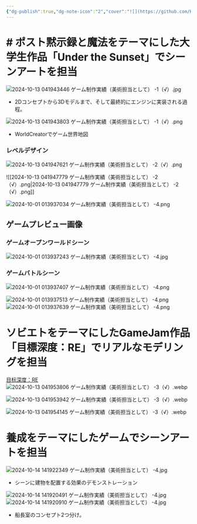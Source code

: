 ```yaml
---
{"dg-publish":true,"dg-note-icon":"2","cover":"![](https://github.com/Kairitsuhou/ImageHost/blob/main/Publish%20%E3%80%8AUnder%20the%20Sunset%E3%80%8B.png?raw=true)","description":"/","tags":["project"],"platform":"Unity,Unreal,Blenderなど","permalink":"/900.Publish/ゲーム制作実績（美術担当として）/","dgPassFrontmatter":true,"noteIcon":"2"}
---
```


# # ポスト黙示録と魔法をテーマにした大学生作品「Under the Sunset」でシーンアートを担当
![2024-10-13 041943446 ゲーム制作実績（美術担当として） -1（√）.jpg](/img/user/700.Attachment/2024-10-13%20041943446%20%E3%82%B2%E3%83%BC%E3%83%A0%E5%88%B6%E4%BD%9C%E5%AE%9F%E7%B8%BE%EF%BC%88%E7%BE%8E%E8%A1%93%E6%8B%85%E5%BD%93%E3%81%A8%E3%81%97%E3%81%A6%EF%BC%89%20-1%EF%BC%88%E2%88%9A%EF%BC%89.jpg)
- 2Dコンセプトから3Dモデルまで、そして最終的にエンジンに実装される過程。

![2024-10-13 041943803 ゲーム制作実績（美術担当として） -1（√）.png](/img/user/700.Attachment/2024-10-13%20041943803%20%E3%82%B2%E3%83%BC%E3%83%A0%E5%88%B6%E4%BD%9C%E5%AE%9F%E7%B8%BE%EF%BC%88%E7%BE%8E%E8%A1%93%E6%8B%85%E5%BD%93%E3%81%A8%E3%81%97%E3%81%A6%EF%BC%89%20-1%EF%BC%88%E2%88%9A%EF%BC%89.png)
- WorldCreatorでゲーム世界地図

### レベルデザイン
![2024-10-13 041947621 ゲーム制作実績（美術担当として） -2（√）.png](/img/user/700.Attachment/2024-10-13%20041947621%20%E3%82%B2%E3%83%BC%E3%83%A0%E5%88%B6%E4%BD%9C%E5%AE%9F%E7%B8%BE%EF%BC%88%E7%BE%8E%E8%A1%93%E6%8B%85%E5%BD%93%E3%81%A8%E3%81%97%E3%81%A6%EF%BC%89%20-2%EF%BC%88%E2%88%9A%EF%BC%89.png)

![[2024-10-13 041947779 ゲーム制作実績（美術担当として） -2（√）.png\|2024-10-13 041947779 ゲーム制作実績（美術担当として） -2（√）.png]]

![2024-10-01 013937034 ゲーム制作実績（美術担当として） -4.png](/img/user/700.Attachment/2024-10-01%20013937034%20%E3%82%B2%E3%83%BC%E3%83%A0%E5%88%B6%E4%BD%9C%E5%AE%9F%E7%B8%BE%EF%BC%88%E7%BE%8E%E8%A1%93%E6%8B%85%E5%BD%93%E3%81%A8%E3%81%97%E3%81%A6%EF%BC%89%20-4.png)

## ゲームプレビュー画像
### ゲームオープンワールドシーン
![2024-10-01 013937243 ゲーム制作実績（美術担当として） -4.jpg](/img/user/700.Attachment/2024-10-01%20013937243%20%E3%82%B2%E3%83%BC%E3%83%A0%E5%88%B6%E4%BD%9C%E5%AE%9F%E7%B8%BE%EF%BC%88%E7%BE%8E%E8%A1%93%E6%8B%85%E5%BD%93%E3%81%A8%E3%81%97%E3%81%A6%EF%BC%89%20-4.jpg)

### ゲームバトルシーン
![2024-10-01 013937407 ゲーム制作実績（美術担当として） -4.png](/img/user/700.Attachment/2024-10-01%20013937407%20%E3%82%B2%E3%83%BC%E3%83%A0%E5%88%B6%E4%BD%9C%E5%AE%9F%E7%B8%BE%EF%BC%88%E7%BE%8E%E8%A1%93%E6%8B%85%E5%BD%93%E3%81%A8%E3%81%97%E3%81%A6%EF%BC%89%20-4.png)

![2024-10-01 013937513 ゲーム制作実績（美術担当として） -4.png](/img/user/700.Attachment/2024-10-01%20013937513%20%E3%82%B2%E3%83%BC%E3%83%A0%E5%88%B6%E4%BD%9C%E5%AE%9F%E7%B8%BE%EF%BC%88%E7%BE%8E%E8%A1%93%E6%8B%85%E5%BD%93%E3%81%A8%E3%81%97%E3%81%A6%EF%BC%89%20-4.png)
![2024-10-01 013937639 ゲーム制作実績（美術担当として） -4.png](/img/user/700.Attachment/2024-10-01%20013937639%20%E3%82%B2%E3%83%BC%E3%83%A0%E5%88%B6%E4%BD%9C%E5%AE%9F%E7%B8%BE%EF%BC%88%E7%BE%8E%E8%A1%93%E6%8B%85%E5%BD%93%E3%81%A8%E3%81%97%E3%81%A6%EF%BC%89%20-4.png)

# ソビエトをテーマにしたGameJam作品「目標深度：RE」でリアルなモデリングを担当
[目标深度：RE](https://www.gcores.com/games/105314)
![2024-10-13 041953806 ゲーム制作実績（美術担当として） -3（√）.webp](/img/user/700.Attachment/2024-10-13%20041953806%20%E3%82%B2%E3%83%BC%E3%83%A0%E5%88%B6%E4%BD%9C%E5%AE%9F%E7%B8%BE%EF%BC%88%E7%BE%8E%E8%A1%93%E6%8B%85%E5%BD%93%E3%81%A8%E3%81%97%E3%81%A6%EF%BC%89%20-3%EF%BC%88%E2%88%9A%EF%BC%89.webp)

![2024-10-13 041953942 ゲーム制作実績（美術担当として） -3（√）.webp](/img/user/700.Attachment/2024-10-13%20041953942%20%E3%82%B2%E3%83%BC%E3%83%A0%E5%88%B6%E4%BD%9C%E5%AE%9F%E7%B8%BE%EF%BC%88%E7%BE%8E%E8%A1%93%E6%8B%85%E5%BD%93%E3%81%A8%E3%81%97%E3%81%A6%EF%BC%89%20-3%EF%BC%88%E2%88%9A%EF%BC%89.webp)

![2024-10-13 041954145 ゲーム制作実績（美術担当として） -3（√）.webp](/img/user/700.Attachment/2024-10-13%20041954145%20%E3%82%B2%E3%83%BC%E3%83%A0%E5%88%B6%E4%BD%9C%E5%AE%9F%E7%B8%BE%EF%BC%88%E7%BE%8E%E8%A1%93%E6%8B%85%E5%BD%93%E3%81%A8%E3%81%97%E3%81%A6%EF%BC%89%20-3%EF%BC%88%E2%88%9A%EF%BC%89.webp)
# 養成をテーマにしたゲームでシーンアートを担当
![2024-10-14 141922349 ゲーム制作実績（美術担当として） -4.jpg](/img/user/700.Attachment/2024-10-14%20141922349%20%E3%82%B2%E3%83%BC%E3%83%A0%E5%88%B6%E4%BD%9C%E5%AE%9F%E7%B8%BE%EF%BC%88%E7%BE%8E%E8%A1%93%E6%8B%85%E5%BD%93%E3%81%A8%E3%81%97%E3%81%A6%EF%BC%89%20-4.jpg)
- シーンに建物を配置する効果のデモンストレーション


![2024-10-14 141920491 ゲーム制作実績（美術担当として） -4.jpg](/img/user/700.Attachment/2024-10-14%20141920491%20%E3%82%B2%E3%83%BC%E3%83%A0%E5%88%B6%E4%BD%9C%E5%AE%9F%E7%B8%BE%EF%BC%88%E7%BE%8E%E8%A1%93%E6%8B%85%E5%BD%93%E3%81%A8%E3%81%97%E3%81%A6%EF%BC%89%20-4.jpg)
![2024-10-14 141920910 ゲーム制作実績（美術担当として） -4.jpg](/img/user/700.Attachment/2024-10-14%20141920910%20%E3%82%B2%E3%83%BC%E3%83%A0%E5%88%B6%E4%BD%9C%E5%AE%9F%E7%B8%BE%EF%BC%88%E7%BE%8E%E8%A1%93%E6%8B%85%E5%BD%93%E3%81%A8%E3%81%97%E3%81%A6%EF%BC%89%20-4.jpg)
- 船長室のコンセプト2つ分け。